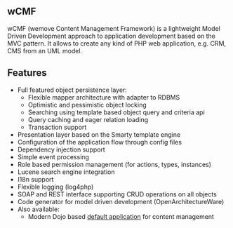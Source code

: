 wCMF
----
wCMF (wemove Content Management Framework) is a lightweight 
Model Driven Development approach to application
development based on the MVC pattern. It allows to create any kind of
PHP web application, e.g. CRM, CMS from an UML model.

Features
--------
- Full featured object persistence layer:
  - Flexible mapper architecture with adapter to RDBMS
  - Optimistic and pessimistic object locking
  - Searching using template based object query and criteria api
  - Query caching and eager relation loading
  - Transaction support
- Presentation layer based on the Smarty template engine
- Configuration of the application flow through config files
- Dependency injection support
- Simple event processing
- Role based permission management (for actions, types, instances)
- Lucene search engine integration
- I18n support
- Flexible logging (log4php)
- SOAP and REST interface supporting CRUD operations on all objects
- Code generator for model driven development (OpenArchitectureWare)
- Also available:
  - Modern Dojo based [default application](https://github.com/iherwig/wcmf-default-app) for content management

